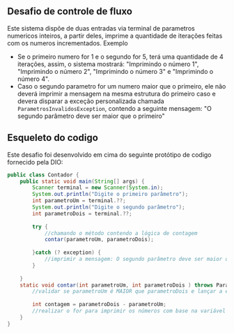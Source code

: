 ## Desafio de controle de fluxo

Este sistema dispõe de duas entradas via terminal de parametros numericos inteiros, a partir deles, imprime a quantidade de iterações feitas com os numeros incrementados. Exemplo
 - Se o primeiro numero for 1 e o segundo for 5, terá uma quantidade de 4 iterações, assim, o sistema mostrará: "Imprimindo o número 1", "Imprimindo o número 2", "Imprimindo o número 3" e "Imprimindo o número 4".
 - Caso o segundo parametro for um numero maior que o primeiro, ele não deverá imprimir a mensagem na mesma estrutura do primeiro caso e devera disparar a exceção personalizada chamada `ParametrosInvalidosException`, contendo a seguinte mensagem: "O segundo parâmetro deve ser maior que o primeiro"

## Esqueleto do codigo

Este desafio foi desenvolvido em cima do seguinte protótipo de codigo fornecido pela DIO:

```java
public class Contador {
	public static void main(String[] args) {
		Scanner terminal = new Scanner(System.in);
		System.out.println("Digite o primeiro parâmetro");
		int parametroUm = terminal.??;
		System.out.println("Digite o segundo parâmetro");
		int parametroDois = terminal.??;
		
		try {
			//chamando o método contendo a lógica de contagem
			contar(parametroUm, parametroDois);
		
		}catch (? exception) {
			//imprimir a mensagem: O segundo parâmetro deve ser maior que o primeiro
		}
		
	}
	static void contar(int parametroUm, int parametroDois ) throws ParametrosInvalidosException {
		//validar se parametroUm é MAIOR que parametroDois e lançar a exceção
		
		int contagem = parametroDois - parametroUm;
		//realizar o for para imprimir os números com base na variável contagem
	}
}
```